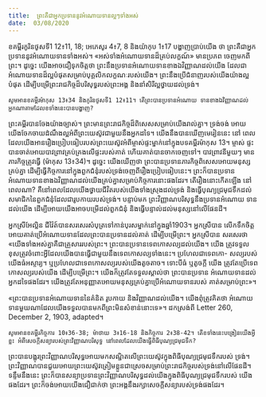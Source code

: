 ```yaml
---
title:  ព្រះគឺជាអ្នកប្រទាននូវអំណោយទានល្អៗទាំងអស់
date:  03/08/2020
---
```


ខគម្ពីរកូរិនថូសទី1 12៖11, 18; អេភេសូរ 4៖7, 8 និងយ៉ាកុប 1៖17 បង្ហាញប្រាប់យើង ថា ព្រះគឺជាអ្នកប្រទាននូវអំណោយទានទាំងអស់។ «អស់ទាំងអំណោយទានដ៏គ្រប់លក្ខណ៍» មានប្រភព ចេញមកពីព្រះ។ ដូច្នេះ យើងអាចជឿទុកចិត្តថា ព្រះនឹងប្រទានអំណោយទានខាងឯវិញ្ញាណដល់យើង ដែលជាអំណោយទានដ៏ល្អបំផុតសម្រាប់បុគ្គលិកលក្ខណៈរបស់យើង។ ព្រះនឹងប្រើជំនាញរបស់យើងយ៉ាងល្អបំផុត ដើម្បីបម្រើព្រះរាជកិច្ចដ៏បរិសុទ្ធរបស់ព្រះអង្គ និងនាំសិរីល្អថ្វាយដល់ទ្រង់។

`សូមអានខគម្ពីរម៉ាកុស 13៖34 និងកូរិនថូសទី1 12៖11។ តើព្រះបានប្រទានអំណោយ ទានខាងឯវិញ្ញាណដល់អ្នកណាតាមដែលខទាំងនេះបានបង្ហាញ?`

ព្រះគម្ពីរបានចែងយ៉ាងច្បាស់។ ព្រះមានព្រះរាជកិច្ចដ៏ពិសេសសម្រាប់យើងរាល់គ្នា។ ទ្រង់ចង់ អោយយើងចែកចាយដំណឹងល្អអំពីព្រះយេស៊ូវជាមួយនឹងអ្នកដទៃ។ យើងនឹងបានឃើញមេរៀននេះ នៅ ពេលដែលយើងអានរឿងប្រៀបធៀបរបស់ព្រះយេស៊ូវអំពីម្ចាស់ផ្ទះម្នាក់នៅក្នុងបទគម្ពីរម៉ាកុស 13។ ម្ចាស់ ផ្ទះបានចាត់អោយបាវព្រាវគ្រប់គ្រងលើផ្ទះរបស់គាត់ ហើយគាត់បានចាកចេញទៅ។ បាវព្រាវនីមួយៗ មានភារកិច្ចត្រូវធ្វើ (ម៉ាកុស 13៖34)។ ដូច្នេះ យើងឃើញថា ព្រះបានប្រទានភារកិច្ចពិសេសអោយមនុស្សគ្រប់គ្នា ដើម្បីធ្វើកិច្ចការនៅក្នុងពួកជំនុំរបស់ទ្រង់ចេញពីរឿងប្រៀបធៀបនេះ។ ព្រះក៏បានប្រទាន អំណោយទានខាងឯវិញ្ញាណដល់យើងគ្រប់គ្នាសម្រាប់កិច្ចការនោះផងដែរ។ តើរឿងនោះកើតឡើង នៅពេលណា? គឺនៅពេលដែលយើងថ្វាយជីវិតរបស់យើងទាំងស្រុងដល់ទ្រង់ និងធ្វើបុណ្យជ្រមុជទឹកដល់សមាជិកនៃពួកជំនុំដែលជារូបកាយរបស់ទ្រង់។ បន្ទាប់មក ព្រះវិញ្ញាណបរិសុទ្ធនឹងប្រទានអំណោយ ទានដល់យើង ដើម្បីអោយយើងអាចបម្រើដល់ពួកជំនុំ និងធ្វើបន្ទាល់ដល់មនុស្សនៅលើផែនដី។

អ្នកស្រីអែល្លិន ជីវ៉ៃត៍បានសរសេរសំបុត្រទៅកាន់បុរសម្នាក់នៅក្នុងឆ្នាំ1903។ អ្នកស្រីបាន លើកទឹកចិត្តអោយគាត់ប្រើអំណោយទានដែលព្រះបានប្រទានដល់គាត់ ដើម្បីបម្រើព្រះ។ អ្នកស្រីបាន សរសេរថា «យើងទាំងអស់គ្នាគឺជាគ្រួសាររបស់ព្រះ។ ព្រះបានប្រទានទេពកោសល្យដល់យើង។ យើង ត្រូវទទួលខុសត្រូវចំពោះអ្វីដែលយើងបានធ្វើជាមួយនឹងទេពកោសល្យទាំងនេះ។ ប្រហែលជាទេពកោ- សល្យរបស់យើងធំអស្ចារ្យ។ ឬប្រហែលជាទេពកោសល្យរបស់យើងតូចតាច។ ទោះបីធំ ឬតូចក្តី យើង ត្រូវតែប្រើទេពកោសល្យរបស់យើង ដើម្បីបម្រើព្រះ។ យើងក៏ត្រូវតែទទួលស្គាល់ថា ព្រះបានប្រទាន អំណោយទានដល់អ្នកដទៃផងដែរ។ យើងត្រូវតែអនុញ្ញាតអោយមនុស្សគ្រប់គ្នាប្រើអំណោយទានរបស់ គាត់សម្រាប់ព្រះ»។

«ព្រះបានប្រទានអំណោយទាននៃគំនិត រូបកាយ និងវិញ្ញាណដល់យើង។ យើងពុំត្រូវគិតថា អំណោយទានមួយណាដែលយើងទទួលបានមកពីព្រះមិនសំខាន់នោះទេ»។ ដកស្រង់ពី Letter 260, December 2, 1903, adapted។

`សូមអានខគម្ពីរកិច្ចការ 10៖36-38; ម៉ាថាយ 3៖16-18 និងកិច្ចការ 2៖38-42។ តើខទាំងនេះបង្រៀនយើងអ្វីខ្លះ អំពីសេចក្តីសន្យារបស់ព្រះវិញ្ញាណបរិសុទ្ធ នៅពេលដែលយើងធ្វើពិធីបុណ្យជ្រមុជទឹក?`

ព្រះបានបង្អុរព្រះវិញ្ញាណបរិសុទ្ធអោយមកសណ្ឋិតលើព្រះយេស៊ូវក្នុងពិធីបុណ្យជ្រមុជទឹករបស់ ទ្រង់។ ព្រះវិញ្ញាណបានជួយអោយព្រះយេស៊ូវត្រៀមខ្លួនជាស្រេចសម្រាប់ព្រះរាជកិច្ចរបស់ទ្រង់នៅលើផែនដី។ ទន្ទឹមនឹងនេះ ព្រះក៏បានសន្យាប្រទានព្រះវិញ្ញាណបរិសុទ្ធដល់យើងក្នុងពិធីបុណ្យជ្រមុជទឹករបស់ យើងផងដែរ។ ព្រះក៏ចង់អោយយើងជឿជាក់ថា ព្រះអង្គនឹងរក្សាសេចក្តីសន្យារបស់ទ្រង់ផងដែរ។